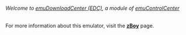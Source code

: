 ###### Welcome to [emuDownloadCenter (EDC)](https://github.com/PhoenixInteractiveNL/emuDownloadCenter/wiki/), a module of [emuControlCenter](https://github.com/PhoenixInteractiveNL/emuControlCenter/wiki/)

For more information about this emulator, visit the [**zBoy**](https://github.com/PhoenixInteractiveNL/emuDownloadCenter/wiki/Emulator-zboy#menu) page.
